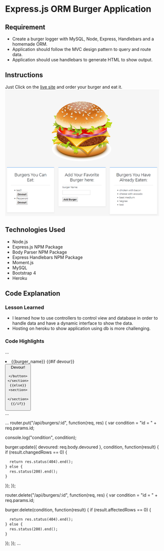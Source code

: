 # Express.js ORM Burger Application

## Requirement
- Create a burger logger with MySQL, Node, Express, Handlebars and a homemade ORM. 
- Application should follow the MVC design pattern to query and route data.
- Application should use handlebars to generate HTML to show output.

## Instructions
Just Click on the [live site](https://boiling-headland-69540.herokuapp.com/) and order your burger and eat it.
![Image of Eat-Da-Burger](https://github.com/saraalinazari/burger-HW/blob/master/screenshots/burgerDemo.png?raw=true)

## Technologies Used
- Node.js
- Express.js NPM Package
- Body Parser NPM Package
- Express Handlebars NPM Package
- Moment.js
- MySQL
- Bootstrap 4
- Heroku

## Code Explanation
### Lesson Learned
- I learned how to use controllers to control view and database in order to handle data and have a dynamic interface to show the data.
- Hosting on heroku to show application using db is more challenging.

### Code Highlights
...
<li>
	{{burger_name}}
	{{#if devour}}
	<section>
	<button class="change-devour" data-id="{{id}}" data-newdevour="{{devour}}">Devour!
		
	</button>
	</section>
	{{else}}
	<section>
	
	</section>
	{{/if}}
</li>
...

...
router.put("/api/burgers/:id", function(req, res) {
  var condition = "id = " + req.params.id;

  console.log("condition", condition);

  burger.update({
    devoured: req.body.devoured
  }, condition, function(result) {
    if (result.changedRows == 0) {
    
      return res.status(404).end();
    } else {
      res.status(200).end();
    }
  });
});

router.delete("/api/burgers/:id", function(req, res) {
  var condition = "id = " + req.params.id;

  burger.delete(condition, function(result) {
    if (result.affectedRows == 0) {
    
      return res.status(404).end();
    } else {
      res.status(200).end();
    }
  });
});
...
